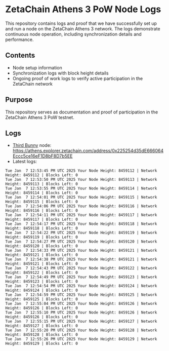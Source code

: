 # ZetaChain Athens 3 PoW Node Logs
This repository contains logs and proof that we have successfully set up and run a node on the ZetaChain Athens 3 network. The logs demonstrate continuous node operation, including synchronization details and performance.

## Contents
- Node setup information
- Synchronization logs with block height details
- Ongoing proof of work logs to verify active participation in the ZetaChain network

## Purpose
This repository serves as documentation and proof of participation in the ZetaChain Athens 3 PoW testnet.

## Logs

- [Third Bunny](https://thirdbunny.xyz/) node: https://athens.explorer.zetachain.com/address/0x225254d35dE666064Eccc5ce16eF1D8bF8D7b5EE
- Latest logs:
```
Tue Jan  7 12:53:45 PM UTC 2025 Your Node Height: 8459112 | Network Height: 8459112 | Blocks Left: 0
Tue Jan  7 12:53:50 PM UTC 2025 Your Node Height: 8459113 | Network Height: 8459113 | Blocks Left: 0
Tue Jan  7 12:53:55 PM UTC 2025 Your Node Height: 8459114 | Network Height: 8459114 | Blocks Left: 0
Tue Jan  7 12:54:01 PM UTC 2025 Your Node Height: 8459115 | Network Height: 8459115 | Blocks Left: 0
Tue Jan  7 12:54:06 PM UTC 2025 Your Node Height: 8459116 | Network Height: 8459116 | Blocks Left: 0
Tue Jan  7 12:54:11 PM UTC 2025 Your Node Height: 8459117 | Network Height: 8459117 | Blocks Left: 0
Tue Jan  7 12:54:17 PM UTC 2025 Your Node Height: 8459118 | Network Height: 8459118 | Blocks Left: 0
Tue Jan  7 12:54:22 PM UTC 2025 Your Node Height: 8459119 | Network Height: 8459119 | Blocks Left: 0
Tue Jan  7 12:54:27 PM UTC 2025 Your Node Height: 8459120 | Network Height: 8459120 | Blocks Left: 0
Tue Jan  7 12:54:33 PM UTC 2025 Your Node Height: 8459121 | Network Height: 8459121 | Blocks Left: 0
Tue Jan  7 12:54:38 PM UTC 2025 Your Node Height: 8459121 | Network Height: 8459121 | Blocks Left: 0
Tue Jan  7 12:54:43 PM UTC 2025 Your Node Height: 8459122 | Network Height: 8459122 | Blocks Left: 0
Tue Jan  7 12:54:49 PM UTC 2025 Your Node Height: 8459123 | Network Height: 8459123 | Blocks Left: 0
Tue Jan  7 12:54:54 PM UTC 2025 Your Node Height: 8459124 | Network Height: 8459124 | Blocks Left: 0
Tue Jan  7 12:54:59 PM UTC 2025 Your Node Height: 8459125 | Network Height: 8459125 | Blocks Left: 0
Tue Jan  7 12:55:04 PM UTC 2025 Your Node Height: 8459126 | Network Height: 8459126 | Blocks Left: 0
Tue Jan  7 12:55:10 PM UTC 2025 Your Node Height: 8459126 | Network Height: 8459126 | Blocks Left: 0
Tue Jan  7 12:55:15 PM UTC 2025 Your Node Height: 8459127 | Network Height: 8459127 | Blocks Left: 0
Tue Jan  7 12:55:20 PM UTC 2025 Your Node Height: 8459128 | Network Height: 8459128 | Blocks Left: 0
Tue Jan  7 12:55:26 PM UTC 2025 Your Node Height: 8459129 | Network Height: 8459129 | Blocks Left: 0
```
